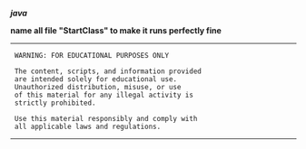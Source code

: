 ***java***

**name all file "StartClass" to make it runs perfectly fine**

***********************************************
     WARNING: FOR EDUCATIONAL PURPOSES ONLY
     
     The content, scripts, and information provided 
     are intended solely for educational use. 
     Unauthorized distribution, misuse, or use 
     of this material for any illegal activity is 
     strictly prohibited.

     Use this material responsibly and comply with 
     all applicable laws and regulations.
***********************************************
